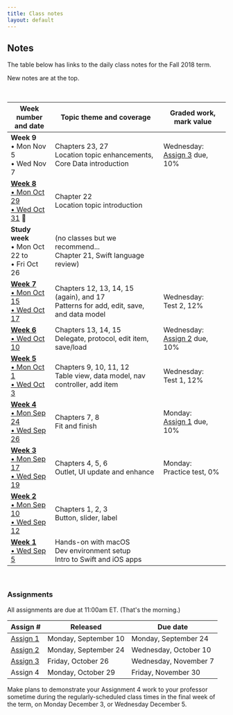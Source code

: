 ```yaml
---
title: Class notes
layout: default
---
```


## Notes

The table below has links to the daily class notes for the Fall 2018 term.  

New notes are at the top.

<br>

Week number<br>and date | Topic theme and coverage | Graded work, mark value
--- | --- | ---
**Week 9**<br>&bull; Mon Nov 5<br>&bull; Wed Nov 7 | Chapters 23, 27<br>Location topic enhancements, Core Data introduction | Wednesday:<br>[Assign 3](/graded-work/assign3) due, 10% | 
**[Week 8](week08)**<br>[&bull; Mon Oct 29<br>&bull; Wed Oct 31](week08) &#127875; | Chapter 22<br>Location topic introduction | | 
**Study week**<br>&bull; Mon Oct 22 to<br>&bull; Fri Oct 26 | (no classes but we recommend... <br>Chapter 21, Swift language review) | | 
**[Week 7](week07)**<br>[&bull; Mon Oct 15<br>&bull; Wed Oct 17](week07) | Chapters 12, 13, 14, 15 (again), and 17<br>Patterns for add, edit, save, and data model | Wednesday:<br>Test 2, 12% | 
**[Week 6](week06)**<br>[&bull; Wed Oct 10](week06) | Chapters 13, 14, 15<br>Delegate, protocol, edit item, save/load | Wednesday:<br>[Assign 2](/graded-work/assign2) due, 10% | 
**[Week 5](week05)**<br>[&bull; Mon Oct 1<br>&bull; Wed Oct 3](week05) | Chapters 9, 10, 11, 12<br>Table view, data model, nav controller, add item | Wednesday:<br>Test 1, 12% | 
**[Week 4](week04)**<br>[&bull; Mon Sep 24<br>&bull; Wed Sep 26](week04) | Chapters 7, 8<br>Fit and finish | Monday:<br>[Assign 1](/graded-work/assign1) due, 10% | 
**[Week 3](week03)**<br>[&bull; Mon Sep 17<br>&bull; Wed Sep 19](week03) | Chapters 4, 5, 6<br>Outlet, UI update and enhance | Monday:<br>Practice test, 0% | 
**[Week 2](week02)**<br>[&bull; Mon Sep 10<br>&bull; Wed Sep 12](week02) | Chapters 1, 2, 3<br>Button, slider, label | |
**[Week 1](week01)**<br>[&bull; Wed Sep 5](week01) | Hands-on with macOS<br>Dev environment setup<br>Intro to Swift and iOS apps | |

<br>

### Assignments

All assignments are due at 11:00am ET. (That's the morning.) 

Assign # | Released | Due date
--- | --- | ---
[Assign 1](/graded-work/assign1) | Monday, September 10 | Monday, September 24
[Assign 2](/graded-work/assign2) | Monday, September 24 | Wednesday, October 10
[Assign 3](/graded-work/assign3) | Friday, October 26 | Wednesday, November 7
Assign 4 | Monday, October 29 | Friday, November 30 

Make plans to demonstrate your Assignment 4 work to your professor sometime during the regularly-scheduled class times in the final week of the term, on Monday December 3, or Wednesday December 5. 

<br>
